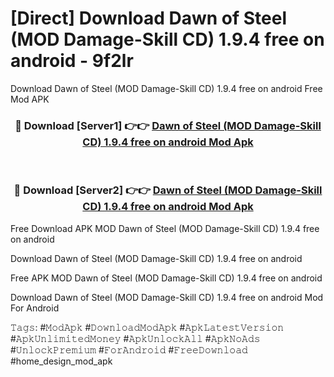 # [Direct] Download Dawn of Steel (MOD Damage-Skill CD) 1.9.4 free on android - 9f2lr
Download Dawn of Steel (MOD Damage-Skill CD) 1.9.4 free on android Free Mod APK

<div align="center">
<h3>🔴 Download [Server1] 👉👉 <a href="https://apk-comot.site?title=Dawn_of_Steel_(MOD_Damage-Skill_CD)_1.9.4_free_on_android">Dawn of Steel (MOD Damage-Skill CD) 1.9.4 free on android Mod Apk</a></h3><br>

<h3>🔴 Download [Server2] 👉👉 <a href="https://apk-comot.site?title=Dawn_of_Steel_(MOD_Damage-Skill_CD)_1.9.4_free_on_android">Dawn of Steel (MOD Damage-Skill CD) 1.9.4 free on android Mod Apk</a></h3>
</div>


Free Download APK MOD Dawn of Steel (MOD Damage-Skill CD) 1.9.4 free on android

Download Dawn of Steel (MOD Damage-Skill CD) 1.9.4 free on android 

Free APK MOD Dawn of Steel (MOD Damage-Skill CD) 1.9.4 free on android 

Download Dawn of Steel (MOD Damage-Skill CD) 1.9.4 free on android Mod For Android

𝚃𝚊𝚐𝚜: #𝙼𝚘𝚍𝙰𝚙𝚔 #𝙳𝚘𝚠𝚗𝚕𝚘𝚊𝚍𝙼𝚘𝚍𝙰𝚙𝚔 #𝙰𝚙𝚔𝙻𝚊𝚝𝚎𝚜𝚝𝚅𝚎𝚛𝚜𝚒𝚘𝚗 #𝙰𝚙𝚔𝚄𝚗𝚕𝚒𝚖𝚒𝚝𝚎𝚍𝙼𝚘𝚗𝚎𝚢 #𝙰𝚙𝚔𝚄𝚗𝚕𝚘𝚌𝚔𝙰𝚕𝚕 #𝙰𝚙𝚔𝙽𝚘𝙰𝚍𝚜 #𝚄𝚗𝚕𝚘𝚌𝚔𝙿𝚛𝚎𝚖𝚒𝚞𝚖 #𝙵𝚘𝚛𝙰𝚗𝚍𝚛𝚘𝚒𝚍 #𝙵𝚛𝚎𝚎𝙳𝚘𝚠𝚗𝚕𝚘𝚊𝚍 #home_design_mod_apk